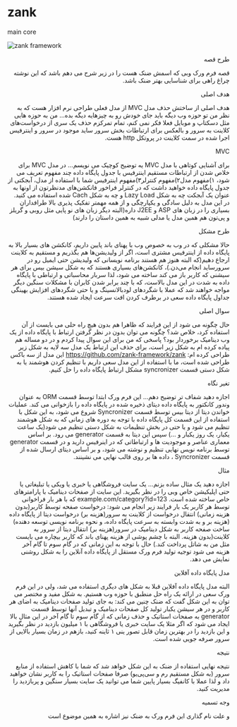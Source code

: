 # zank
main core

![zank framework](https://raw.githubusercontent.com/zank-framework/zank/master/zank.png)

<div style="direction:rtl">
 طرح قصه
 
قصه فرم ورک وبی که اسمش ضنک هست را در زیر شرح می دهم باشد که این نوشته چراغ راهی برای شناسایی بهتر ضنک باشد.

هدف اصلی

هدف اصلی از ساختش حذف مدل MVC از مدل فعلی طراحی نرم افزار هست که به نظر من تو حوزه وب دیگه باید جای خودش رو به چیزهایه دیگه بده...
من به حوزه هایی مثل دسکتاپ و موبایل فعلا فکر نمی کنم، تمام تمرکزم حذف یک سری از درخواست‌های کلاینت به سرور و بالعکس برای ارتباطات بخش سرور ساید موجود در سرور و اینترفیس اجرا شده در سمت کلاینت در پروتکل http هست.

MVC

برای آشنایی کوتاهی با مدل MVC یه توضیح کوچیک می نویسم...
در مدل MVC برای خلاص شدن از ارتباطات مستقیم اینترفیس با جدول پایگاه داده چند مفهوم تعریف می شود، ۱)مفهوم مدل۲)مفهوم کنترلر۳)مفهوم اینترفیس
شما با استفاده از مدل، آبجکتی از جدول پایگاه داده خواهید داشت که در کنترلر فراخور فانکشن‌های مدنظرتون از اونها به عنوان یک آبجکت چه به شکل Lazy Load و چه به شکل Cach شده استفاده می کنید.
در این مدل به دلیل سادگی و یکپارچگی و از همه مهمتر تفکیک پذیری بالا طرافداران بسیاری را در زبان های ASP و J2EE داره(البته دیگر زبان های نو پایی مثل روبی و گریلز و پی‌تون هم همین مدل یا مدلی شبیه به همین داستان را دارند)

طرح مشکل

حالا مشکلی که در وب به خصوص وب با پهنای باند پایین داریم، کانکشن های بسیار بالا به پایگاه داده از اینترفیس مشتری است، اگر از ولیدیشن‌ها هم بگذریم و مستقیم به کلاینت ارجاع دهیم(که البته هنوز هم هستند برنامه نویسانی که ولیدیشن حتی ایمیل رو در سرورساید انجام می‌دن.)،  کانکشن‌های بسیاری هستند که به شکل سیشن بیس برای هر سیشنی که کاربر باز می کند ساخته می شود، لذا سربار محاسباتی و ارتباطی با پایگاه داده به شدت در این مدل بالاست، که با چند برابر شدن کابران با مشکلات سنگین دیگر مواجه خواهند شد که عملا با شگردهای لودبالانسینگ و یا حتی شگردهای افزایش بهینگی جداول پایگاه داده سعی در برطرف کردن افت سرعت ایجاد شده هستند.

سوال اصلی

حال چگونه می شود از این فرایند که ظاهرا هم بدون هیچ راه حلی می بایست از آن استفاده کرد، خلاص شد؟ چگونه می توان بدون در نظر گرفتن ارتباط با پایگاه داده از یک وب دینامیک برخوردار بود؟
پاسخی که من برای این سوال پیدا کردم و در دو مساله هم پیاده کرده ام به شکل زیر است، 
برای حذف این ارتباط یک مدل سه لایه به شکل زیر طراحی کرده ام:
https://github.com/zank-framework/zank
این مدل از سه باکس طراحی شده است، 
ما با استفاده از این مدل سعی داریم با تنظیم کردن هوشمند یا به شکل دستی قسمت syncronizer مشکل ارتباط پایگاه داده را حل کنیم.

تغیر نگاه

اجازه دهید شفاف تر توضیح دهم...
این فرم ورک ابتدا توسط قسمت ORM به عنوان وندور کانکتور به پایگاه داده دیتای ذخیره شده در پایگاه داده را بازخوانی می کند.
عملیات خواندن دیتا از دیتا بیس توسط قسمت Syncronizer شروع  می شود، به این شکل با استفاده از این قسمت کل پایگاه داده با توجه به دوره های زمانی که به شکل هوشمند تنظیم می شود و یا حتی در بخش تنظیمات به شکل دستی تنظیم می شود(یک ساعت یکبار، یک روز یکبار و ...) سپس این دیتا به قسمت generator می رود.
 بر اساس معماری عناصر و موجودیت ها و ارتباطاتی که در اینرفیس دارید و در قسمت generator توسط برنامه نویس نهایی تنظیم و نوشته می شود، و بر اساس دیتای ارسال شده از قسمت Syncronizer ، داده ها بر روی قالب نهایی می نشینند.
 
 مثال
 
اجازه دهید یک مثال ساده بزنم...
یک سایت فروشگاهی یا خبری یا ویکی یا تبلیغاتی یا حتی اپلیکیشن خاص وبی را در نظر بگیرید.
این سایت از صفحات دینامیک با پارامترهای خاص ساخته شده است.
example.com/category?id=123
که با هر بار فراخوانی توسط هر کاربر یک بار فرایند زیر انجام می شود:
درخواست صفحه توسط کاربر(بدون هزینه زمانی)
انتقال درخواست از کلاینت به سرور(هزینه بر)
درخواست دیتا از پایگاه داده (هزینه بر و به شدت وابسته به سرعت پایگاه داده، و نحوه برنامه نویسی توسعه دهنده)
ساخت صفحه کاربر به شکل دینامیک در سرور(هزینه بر)
انتقال دیتا از سرور به کلاینت(بدون هزینه. البته با چشم پوشی از هزینه پهنای باند که کاربر بیچاره می بایست مثل من به شاتل پرداخت کند.)
حال با توجه به این زمانی که در گام سوم تا گام آخر هزینه می شود توجیه تولید فرم ورک مستقل از پایگاه داده آنلاین را به شکل روشنی نمایش می دهد.

مدل پایگاه داده آفلاین

البته مدل پایگاه داده آفلاین قبلا به شکل های دیگری استفاده می شد، ولی در این فرم ورک سعی در ارائه یک راه حل منطبق با حوزه وب هستیم.
به شکل مفید و مختصر می توان به این شکل گفت که ضنک چنین می کند:
به جای تولید صفحات دینامیک به اضای هر کاربر و در هر سیشن
یکبار تولید کل صفحات دینامیک و تبدیل آنها توسط قسمت generator به صفحات استاتیک و حذف زمانی که از گام سوم تا گام آخر در این مثال بالا ایجاد می شود
که اگر مثلا یک سایت خبری یا فروشگاهی با ۱ میلیون بازدید در نظر بگیرید و این بازدید را در بهترین زمان قابل تصور ینی ۱ ثاینه کنید، بازهم در زمان بسیار بالایی از سرور صرفه جویی شده است.

نتیجه

نتیجه نهایی استفاده از ضنک به این شکل خواهد شد که شما با کاهش استفاده از منابع سرور (به شکل مستقیم رم و سی‌پی‌یو) صرفا صفحات استاتیک را به کاربر نشان خواهید داد و لذا عملا با کانفیگ بسیار پایین شما می توانید یک سایت بسیار سنگین و پربازدید را مدیریت کنید.

وجه تسمیه

و علت نام گذاری این فرم ورک به ضنک نیز اشاره به همین موضوع است
</div>
